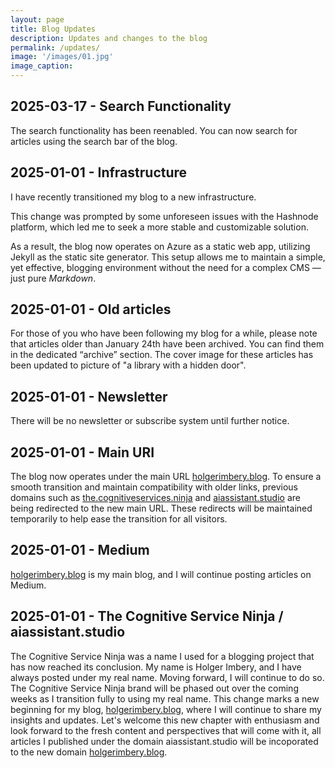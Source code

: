 ```yaml
---
layout: page
title: Blog Updates
description: Updates and changes to the blog  
permalink: /updates/
image: '/images/01.jpg'
image_caption: 
---
```


## 2025-03-17 - Search Functionality
The search functionality has been reenabled. You can now search for articles using the search bar of the blog.

## 2025-01-01 - Infrastructure  
I have recently transitioned my blog to a new infrastructure.

This change was prompted by some unforeseen issues with the Hashnode platform, which led me to seek a more stable and customizable solution. 

As a result, the blog now operates on Azure as a static web app, utilizing Jekyll as the static site generator. This setup allows me to maintain a simple, yet effective, blogging environment without the need for a complex CMS —  just pure *Markdown*.

##  2025-01-01 - Old articles

For those of you who have been following my blog for a while, please note that articles older than January 24th have been archived. You can find them in the dedicated “archive” section. The cover image for these articles has been updated to picture of "a library with a hidden door".

## 2025-01-01 - Newsletter

There will be no newsletter or subscribe system until further notice. 

##  2025-01-01 - Main URI
The blog now operates under the main URL [holgerimbery.blog](https://holgerimbery.blog). To ensure a smooth transition and maintain compatibility with older links, previous domains such as [the.cognitiveservices.ninja](https://the.cognitiveservices.ninja) and [aiassistant.studio](https://aiassistant.studio) are being redirected to the new main URL. These redirects will be maintained temporarily to help ease the transition for all visitors.

##  2025-01-01 - Medium
[holgerimbery.blog](https://holgerimbery.blog) is my main blog, and I will continue posting articles on Medium.


##  2025-01-01 - The Cognitive Service Ninja / aiassistant.studio
The Cognitive Service Ninja was a name I used for a blogging project that has now reached its conclusion. My name is Holger Imbery, and I have always posted under my real name. Moving forward, I will continue to do so. The Cognitive Service Ninja brand will be phased out over the coming weeks as I transition fully to using my real name. This change marks a new beginning for my blog, [holgerimbery.blog](https://holgerimbery.blog), where I will continue to share my insights and updates. Let's welcome this new chapter with enthusiasm and look forward to the fresh content and perspectives that will come with it, all articles I published under the domain aiassistant.studio will be incoporated to the new domain [holgerimbery.blog](https://holgerimbery.blog).


